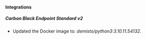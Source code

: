 #### Integrations
##### Carbon Black Endpoint Standard v2
- Updated the Docker image to: *demisto/python3:3.10.11.54132*.
